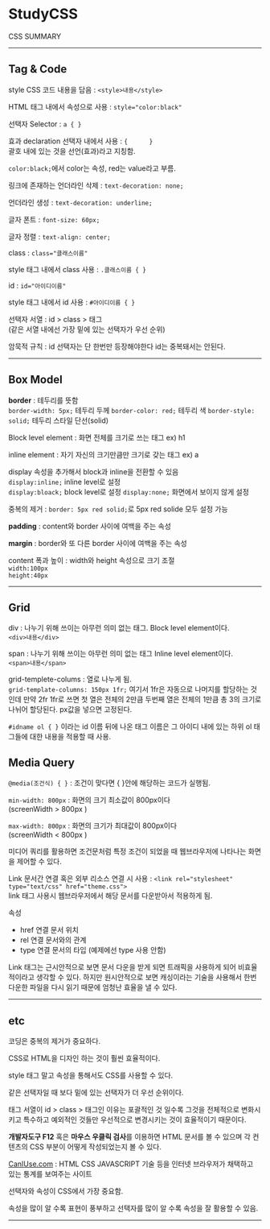 # StudyCSS
CSS SUMMARY

---
## Tag & Code

style CSS 코드 내용을 담음 : `<style>내용</style>`

HTML 태그 내에서 속성으로 사용 : `style="color:black"`

선택자 Selector : `a { }`

효과 declaration 선택자 내에서 사용 : `{      }`  
괄호 내에 있는 것을 선언(효과)라고 지칭함.

`color:black;`에서 color는 속성, red는 value라고 부름.

링크에 존재하는 언더라인 삭제 : `text-decoration: none;`

언더라인 생성 : `text-decoration: underline;`

글자 폰트 : `font-size: 60px;`

글자 정렬 : `text-align: center;`

class : `class="클래스이름"`

style 태그 내에서 class 사용 : `.클래스이름 { }`

id : `id="아이디이름"`

style 태그 내에서 id 사용 : `#아이디이름 { }`

선택자 서열 : id > class > 태그  
(같은 서열 내에선 가장 밑에 있는 선택자가 우선 순위)

암묵적 규칙 : id 선택자는 단 한번만 등장해야한다 id는 중복돼서는 안된다.

---
## Box Model

**border** : 테두리를 뜻함  
    `border-width: 5px;`  테두리 두께
    `border-color: red;`  테두리 색
    `border-style: solid;` 테두리 스타일 단선(solid)

Block level element : 화면 전체를 크기로 쓰는 태그 ex) h1

inline element : 자기 자신의 크기만큼만 크기로 갖는 태그 ex) a

display 속성을 추가해서 block과 inline을 전환할 수 있음  
    `display:inline;` inline level로 설정  
    `display:bloack;` block level로 설정
    `display:none;` 화면에서 보이지 않게 설정

중복의 제거 : `border: 5px red solid;`로 5px red solide 모두 설정 가능

**padding** : content와 border 사이에 여백을 주는 속성

**margin** : border와 또 다른 border 사이에 여백을 주는 속성

content 폭과 높이 : width와 height 속성으로 크기 조절  
`width:100px`  
`height:40px`

---
## Grid

div : 나누기 위해 쓰이는 아무런 의미 없는 태그. Block level element이다.  
`<div>내용</div>`

span : 나누기 위해 쓰이는 아무런 의미 없는 태그 Inline level element이다.  
`<span>내용</span>`

grid-templete-colums : 열로 나누게 됨.  
`grid-template-columns: 150px 1fr;` 여기서 1fr은 자동으로 나머지를 할당하는 것인데 만약 2fr 1fr로 쓰면 첫 열은 전체의 2만큼 두번째 열은 전체의 1만큼 총 3의 크기로 나뉘어 할당된다. px값을 넣으면 고정된다.

`#idname ol { }` 이라는 id 이름 뒤에 나온 태그 이름은
그 아이디 내에 있는 하위 ol 태그들에 대한 내용을 적용할 때 사용.

## Media Query

`@media(조건식) { }` : 조건이 맞다면 { }안에 해당하는 코드가 실행됨.

`min-width: 800px` : 화면의 크기 최소값이 800px이다  
(screenWidth > 800px )

`max-width: 800px` : 화면의 크기가 최대값이 800px이다  
(screenWidth < 800px )

미디어 쿼리를 활용하면 조건문처럼 특정 조건이 되었을 때 웹브라우저에 나타나는 화면을 제어할 수 있다.

Link 문서간 연결 혹은 외부 리소스 연결 시 사용 : `<link rel="stylesheet" type="text/css" href="theme.css">`  
link 태그 사용시 웹브라우저에서 해당 문서를 다운받아서 적용하게 됨.

속성
- href 연결 문서 위치
- rel 연결 문서와의 관계
- type 연결 문서의 타입
(예제에선 type 사용 안함)

Link 태그는 근시안적으로 보면 문서 다운을 받게 되면 트래픽을 사용하게 되어 비효율적이라고 생각할 수 있다. 하지만 원시안적으로 보면
캐싱이라는 기술을 사용해서 한번 다운한 파일을 다시 읽기 때문에
엄청난 효율을 낼 수 있다.

---
## etc

코딩은 중복의 제거가 중요하다.

CSS로 HTML을 디자인 하는 것이 훨씬 효율적이다.

style 태그 말고 속성을 통해서도 CSS를 사용할 수 있다.

같은 선택자일 때 보다 밑에 있는 선택자가 더 우선 순위이다.

태그 서열이 id > class > 태그인 이유는 포괄적인 것 일수록
그것을 전체적으로 변화시키고 특수하고 예외적인 것들만 우선적으로 변경시키는 것이 효율적이기 때문이다.

**개발자도구 F12** 혹은 **마우스 우클릭 검사**를 이용하면 HTML 문서를 볼 수 있으며 각 컨텐츠의 CSS 부분이 어떻게 작성되었는지 볼 수 있다.

[CanIUse.com](https://caniuse.com/) : HTML CSS JAVASCRIPT 기술 등을 인터넷 브라우저가 채택하고 있는 통계를 보여주는 사이트

선택자와 속성이 CSS에서 가장 중요함.

속성을 많이 알 수록 표현이 풍부하고 선택자를 많이 알 수록 속성을 잘 활용할 수 있음. 



---
